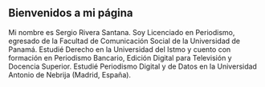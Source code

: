 ## Bienvenidos a mi página

Mi nombre es Sergio Rivera Santana. Soy Licenciado en Periodismo, egresado de la Facultad de Comunicación Social de la Universidad de Panamá. Estudié Derecho en la Universidad del Istmo y cuento con formación en Periodismo Bancario, Edición Digital para Televisión y Docencia Superior. Estudié Periodismo Digital y de Datos en la Universidad Antonio de Nebrija (Madrid, España).
